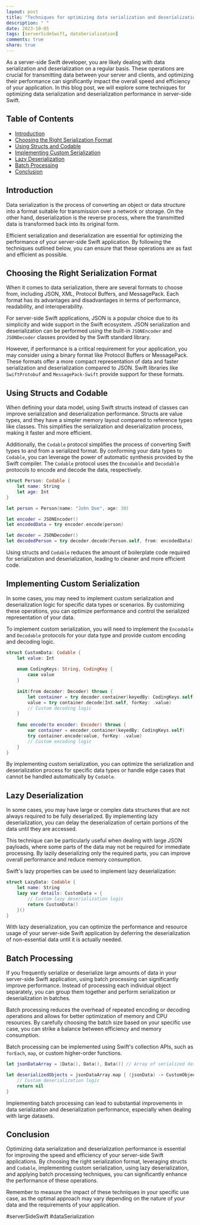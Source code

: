 ```yaml
---
layout: post
title: "Techniques for optimizing data serialization and deserialization performance in server-side Swift"
description: " "
date: 2023-10-05
tags: [serverSideSwift, dataSerialization]
comments: true
share: true
---
```


As a server-side Swift developer, you are likely dealing with data serialization and deserialization on a regular basis. These operations are crucial for transmitting data between your server and clients, and optimizing their performance can significantly impact the overall speed and efficiency of your application. In this blog post, we will explore some techniques for optimizing data serialization and deserialization performance in server-side Swift.

## Table of Contents
- [Introduction](#introduction)
- [Choosing the Right Serialization Format](#choosing-the-right-serialization-format)
- [Using Structs and Codable](#using-structs-and-codable)
- [Implementing Custom Serialization](#implementing-custom-serialization)
- [Lazy Deserialization](#lazy-deserialization)
- [Batch Processing](#batch-processing)
- [Conclusion](#conclusion)

<a name="introduction"></a>
## Introduction

Data serialization is the process of converting an object or data structure into a format suitable for transmission over a network or storage. On the other hand, deserialization is the reverse process, where the transmitted data is transformed back into its original form.

Efficient serialization and deserialization are essential for optimizing the performance of your server-side Swift application. By following the techniques outlined below, you can ensure that these operations are as fast and efficient as possible.

<a name="choosing-the-right-serialization-format"></a>
## Choosing the Right Serialization Format

When it comes to data serialization, there are several formats to choose from, including JSON, XML, Protocol Buffers, and MessagePack. Each format has its advantages and disadvantages in terms of performance, readability, and interoperability.

For server-side Swift applications, JSON is a popular choice due to its simplicity and wide support in the Swift ecosystem. JSON serialization and deserialization can be performed using the built-in `JSONEncoder` and `JSONDecoder` classes provided by the Swift standard library.

However, if performance is a critical requirement for your application, you may consider using a binary format like Protocol Buffers or MessagePack. These formats offer a more compact representation of data and faster serialization and deserialization compared to JSON. Swift libraries like `SwiftProtobuf` and `MessagePack-Swift` provide support for these formats.

<a name="using-structs-and-codable"></a>
## Using Structs and Codable

When defining your data model, using Swift structs instead of classes can improve serialization and deserialization performance. Structs are value types, and they have a simpler memory layout compared to reference types like classes. This simplifies the serialization and deserialization process, making it faster and more efficient.

Additionally, the `Codable` protocol simplifies the process of converting Swift types to and from a serialized format. By conforming your data types to `Codable`, you can leverage the power of automatic synthesis provided by the Swift compiler. The `Codable` protocol uses the `Encodable` and `Decodable` protocols to encode and decode the data, respectively.

```swift
struct Person: Codable {
    let name: String
    let age: Int
}

let person = Person(name: "John Doe", age: 30)

let encoder = JSONEncoder()
let encodedData = try encoder.encode(person)

let decoder = JSONDecoder()
let decodedPerson = try decoder.decode(Person.self, from: encodedData)
```

Using structs and `Codable` reduces the amount of boilerplate code required for serialization and deserialization, leading to cleaner and more efficient code.

<a name="implementing-custom-serialization"></a>
## Implementing Custom Serialization

In some cases, you may need to implement custom serialization and deserialization logic for specific data types or scenarios. By customizing these operations, you can optimize performance and control the serialized representation of your data.

To implement custom serialization, you will need to implement the `Encodable` and `Decodable` protocols for your data type and provide custom encoding and decoding logic.

```swift
struct CustomData: Codable {
    let value: Int
    
    enum CodingKeys: String, CodingKey {
        case value
    }
    
    init(from decoder: Decoder) throws {
        let container = try decoder.container(keyedBy: CodingKeys.self)
        value = try container.decode(Int.self, forKey: .value)
        // Custom decoding logic
    }
    
    func encode(to encoder: Encoder) throws {
        var container = encoder.container(keyedBy: CodingKeys.self)
        try container.encode(value, forKey: .value)
        // Custom encoding logic
    }
}
```

By implementing custom serialization, you can optimize the serialization and deserialization process for specific data types or handle edge cases that cannot be handled automatically by `Codable`.

<a name="lazy-deserialization"></a>
## Lazy Deserialization

In some cases, you may have large or complex data structures that are not always required to be fully deserialized. By implementing lazy deserialization, you can delay the deserialization of certain portions of the data until they are accessed.

This technique can be particularly useful when dealing with large JSON payloads, where some parts of the data may not be required for immediate processing. By lazily deserializing only the required parts, you can improve overall performance and reduce memory consumption.

Swift's lazy properties can be used to implement lazy deserialization:

```swift
struct LazyData: Codable {
    let name: String
    lazy var details: CustomData = {
        // Custom lazy deserialization logic
        return CustomData()
    }()
}
```

With lazy deserialization, you can optimize the performance and resource usage of your server-side Swift application by deferring the deserialization of non-essential data until it is actually needed.

<a name="batch-processing"></a>
## Batch Processing

If you frequently serialize or deserialize large amounts of data in your server-side Swift application, using batch processing can significantly improve performance. Instead of processing each individual object separately, you can group them together and perform serialization or deserialization in batches.

Batch processing reduces the overhead of repeated encoding or decoding operations and allows for better optimization of memory and CPU resources. By carefully choosing the batch size based on your specific use case, you can strike a balance between efficiency and memory consumption.

Batch processing can be implemented using Swift's collection APIs, such as `forEach`, `map`, or custom higher-order functions.

```swift
let jsonDataArray = [Data(), Data(), Data()] // Array of serialized data

let deserializedObjects = jsonDataArray.map { (jsonData) -> CustomObject? in
    // Custom deserialization logic
    return nil
}
```

Implementing batch processing can lead to substantial improvements in data serialization and deserialization performance, especially when dealing with large datasets.

<a name="conclusion"></a>
## Conclusion

Optimizing data serialization and deserialization performance is essential for improving the speed and efficiency of your server-side Swift applications. By choosing the right serialization format, leveraging structs and `Codable`, implementing custom serialization, using lazy deserialization, and applying batch processing techniques, you can significantly enhance the performance of these operations.

Remember to measure the impact of these techniques in your specific use case, as the optimal approach may vary depending on the nature of your data and the requirements of your application.

#serverSideSwift #dataSerialization